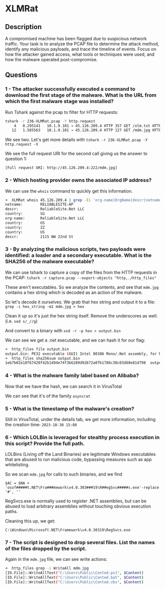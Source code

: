 # XLMRat

## Description

A compromised machine has been flagged due to suspicious network traffic. Your task is to analyze the PCAP file to determine the attack method, identify any malicious payloads, and trace the timeline of events. Focus on how the attacker gained access, what tools or techniques were used, and how the malware operated post-compromise.

## Questions

### 1 - The attacker successfully executed a command to download the first stage of the malware. What is the URL from which the first malware stage was installed?

Run Tshark against the pcap to filter for HTTP requests:

```bash
tshark -r 236-XLMRat.pcap -Y http.request
    4   0.295141   10.1.9.101 → 45.126.209.4 HTTP 357 GET /xlm.txt HTTP/1.1
   12   1.585563   10.1.9.101 → 45.126.209.4 HTTP 127 GET /mdm.jpg HTTP/1.1
```

We see two. Let's get more details with `tshark -r 236-XLMRat.pcap -Y http.request -V`

We see the full request URI for the second call giving us the answer to question 1:

`[Full request URI: http://45.126.209.4:222/mdm.jpg]`


### 2 - Which hosting provider owns the associated IP address?

We can use the `whois` command to quickly get this information.

```bash
➜  XLMRat whois 45.126.209.4 | grep -Ei 'org-name|OrgName|descr|netname|country'
netname:        RELIABLESITE-AP
descr:          ReliableSite.Net LLC
country:        SG
org-name:       ReliableSite.Net LLC
country:        US
country:        ZZ
country:        US
descr:          2115 NW 22nd St
```

### 3 - By analyzing the malicious scripts, two payloads were identified: a loader and a secondary executable. What is the SHA256 of the malware executable?

We can use tshark to capture a copy of the files from the HTTP requests in the PCAP: `tshark -r capture.pcap --export-objects "http,./http_files"`

These aren't executables. So we analyze the contents, and see that `mdm.jpg` contains a hex string which is decoded as an action of the malware.

So let's decode it ourselves. We grab that hex string and output it to a file: `grep -i hex_string -m1 mdm.jpg > hex`

Clean it up so it's just the hex string itself. Remove the underscores as well. (i.e. `sed s/_//g`)

And convert to a binary with `xxd -r -p hex > output.bin`

We can see we get a .net executable, and we can hash it for our flag:

```bash
➜  http_files file output.bin
output.bin: PE32 executable (GUI) Intel 80386 Mono/.Net assembly, for MS Windows, 3 sections
➜  http_files sha256sum output.bin
1eb7b02e18f67420f42b1d94e74f3b6289d92672a0fb1786c30c03d68e81d798  output.bin
```

### 4 - What is the malware family label based on Alibaba?

Now that we have the hash, we can search it in VirusTotal

We can see that it's of the family `asyncrat`

### 5 - What is the timestamp of the malware's creation?

Still in VirusTotal, under the details tab, we get more information, including the creation time: `2023-10-30 15:08`

### 6 - Which LOLBin is leveraged for stealthy process execution in this script? Provide the full path.

LOLBins (Living off the Land Binaries) are legitimate Windows executables that are abused to run malicious code, bypassing measures such as app whitelisting.

So we scan `mdm.jpg` for calls to such binaries, and we find

```
$AC = $NA + 'osof#####t.NET\Fra###mework\v4.0.303###19\R##egSvc#####s.exe'-replace  '#', ''
```

RegSvcs.exe is normally used to register .NET assemblies, but can be abused to load arbitrary assemblies without touching obvious execution paths.

Cleaning this up, we get:

```
C:\Windows\Microsoft.NET\Framework\v4.0.30319\RegSvcs.exe
```


### 7 - The script is designed to drop several files. List the names of the files dropped by the script.

Again in the `mdm.jpg` file, we can see write actions:

```bash
➜  http_files grep -i WriteAll mdm.jpg
[IO.File]::WriteAllText("C:\Users\Public\Conted.ps1", $Content)
[IO.File]::WriteAllText("C:\Users\Public\Conted.bat", $Content)
[IO.File]::WriteAllText("C:\Users\Public\Conted.vbs", $Content)
```
